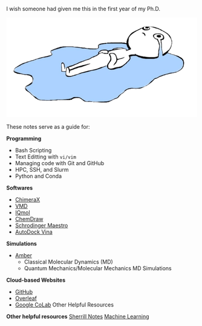 I wish someone had given me this in the first year of my Ph.D.

![](_static/welcome.png)

These notes serve as a guide for:

**Programming**
- Bash Scripting
- Text Editting with `vi/vim`
- Managing code with Git and GitHub
- HPC, SSH, and Slurm
- Python and Conda

**Softwares**
- [ChimeraX](https://www.cgl.ucsf.edu/chimerax/) 
- [VMD]( https://www.ks.uiuc.edu/Research/vmd/)
- [IQmol](http://iqmol.org)
- [ChemDraw](https://connect.revvitysignals.com/sitesubscription/Gallery.aspx)
- [Schrodinger Maestro](https://www.schrodinger.com/products/maestro)
- [AutoDock Vina](https://vina.scripps.edu)

**Simulations**
- [Amber](https://ambermd.org)
  - Classical Molecular Dynamics (MD)
  - Quantum Mechanics/Molecular Mechanics MD Simulations
 
**Cloud-based Websites**
- [GitHub](https://github.com)
- [Overleaf](https://www.overleaf.com)
- [Google CoLab](https://colab.research.google.com) Other Helpful Resources

**Other helpful resources**
[Sherrill Notes](http://vergil.chemistry.gatech.edu/notes/index.html)
[Machine Learning](https://e2eml.school/blog.html)